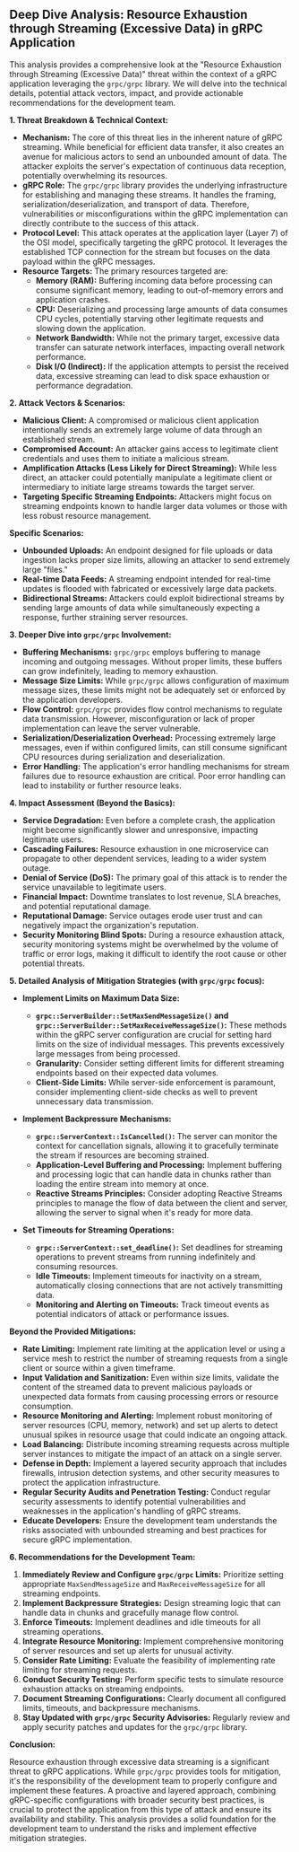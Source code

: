 ## Deep Dive Analysis: Resource Exhaustion through Streaming (Excessive Data) in gRPC Application

This analysis provides a comprehensive look at the "Resource Exhaustion through Streaming (Excessive Data)" threat within the context of a gRPC application leveraging the `grpc/grpc` library. We will delve into the technical details, potential attack vectors, impact, and provide actionable recommendations for the development team.

**1. Threat Breakdown & Technical Context:**

* **Mechanism:** The core of this threat lies in the inherent nature of gRPC streaming. While beneficial for efficient data transfer, it also creates an avenue for malicious actors to send an unbounded amount of data. The attacker exploits the server's expectation of continuous data reception, potentially overwhelming its resources.
* **gRPC Role:** The `grpc/grpc` library provides the underlying infrastructure for establishing and managing these streams. It handles the framing, serialization/deserialization, and transport of data. Therefore, vulnerabilities or misconfigurations within the gRPC implementation can directly contribute to the success of this attack.
* **Protocol Level:** This attack operates at the application layer (Layer 7) of the OSI model, specifically targeting the gRPC protocol. It leverages the established TCP connection for the stream but focuses on the data payload within the gRPC messages.
* **Resource Targets:** The primary resources targeted are:
    * **Memory (RAM):**  Buffering incoming data before processing can consume significant memory, leading to out-of-memory errors and application crashes.
    * **CPU:** Deserializing and processing large amounts of data consumes CPU cycles, potentially starving other legitimate requests and slowing down the application.
    * **Network Bandwidth:** While not the primary target, excessive data transfer can saturate network interfaces, impacting overall network performance.
    * **Disk I/O (Indirect):** If the application attempts to persist the received data, excessive streaming can lead to disk space exhaustion or performance degradation.

**2. Attack Vectors & Scenarios:**

* **Malicious Client:** A compromised or malicious client application intentionally sends an extremely large volume of data through an established stream.
* **Compromised Account:** An attacker gains access to legitimate client credentials and uses them to initiate a malicious stream.
* **Amplification Attacks (Less Likely for Direct Streaming):** While less direct, an attacker could potentially manipulate a legitimate client or intermediary to initiate large streams towards the target server.
* **Targeting Specific Streaming Endpoints:** Attackers might focus on streaming endpoints known to handle larger data volumes or those with less robust resource management.

**Specific Scenarios:**

* **Unbounded Uploads:** An endpoint designed for file uploads or data ingestion lacks proper size limits, allowing an attacker to send extremely large "files."
* **Real-time Data Feeds:**  A streaming endpoint intended for real-time updates is flooded with fabricated or excessively large data packets.
* **Bidirectional Streams:** Attackers could exploit bidirectional streams by sending large amounts of data while simultaneously expecting a response, further straining server resources.

**3. Deeper Dive into `grpc/grpc` Involvement:**

* **Buffering Mechanisms:**  `grpc/grpc` employs buffering to manage incoming and outgoing messages. Without proper limits, these buffers can grow indefinitely, leading to memory exhaustion.
* **Message Size Limits:** While `grpc/grpc` allows configuration of maximum message sizes, these limits might not be adequately set or enforced by the application developers.
* **Flow Control:**  `grpc/grpc` provides flow control mechanisms to regulate data transmission. However, misconfiguration or lack of proper implementation can leave the server vulnerable.
* **Serialization/Deserialization Overhead:**  Processing extremely large messages, even if within configured limits, can still consume significant CPU resources during serialization and deserialization.
* **Error Handling:**  The application's error handling mechanisms for stream failures due to resource exhaustion are critical. Poor error handling can lead to instability or further resource leaks.

**4. Impact Assessment (Beyond the Basics):**

* **Service Degradation:**  Even before a complete crash, the application might become significantly slower and unresponsive, impacting legitimate users.
* **Cascading Failures:**  Resource exhaustion in one microservice can propagate to other dependent services, leading to a wider system outage.
* **Denial of Service (DoS):** The primary goal of this attack is to render the service unavailable to legitimate users.
* **Financial Impact:**  Downtime translates to lost revenue, SLA breaches, and potential reputational damage.
* **Reputational Damage:**  Service outages erode user trust and can negatively impact the organization's reputation.
* **Security Monitoring Blind Spots:**  During a resource exhaustion attack, security monitoring systems might be overwhelmed by the volume of traffic or error logs, making it difficult to identify the root cause or other potential threats.

**5. Detailed Analysis of Mitigation Strategies (with `grpc/grpc` focus):**

* **Implement Limits on Maximum Data Size:**
    * **`grpc::ServerBuilder::SetMaxSendMessageSize()` and `grpc::ServerBuilder::SetMaxReceiveMessageSize()`:** These methods within the gRPC server configuration are crucial for setting hard limits on the size of individual messages. This prevents excessively large messages from being processed.
    * **Granularity:**  Consider setting different limits for different streaming endpoints based on their expected data volumes.
    * **Client-Side Limits:**  While server-side enforcement is paramount, consider implementing client-side checks as well to prevent unnecessary data transmission.

* **Implement Backpressure Mechanisms:**
    * **`grpc::ServerContext::IsCancelled()`:**  The server can monitor the context for cancellation signals, allowing it to gracefully terminate the stream if resources are becoming strained.
    * **Application-Level Buffering and Processing:** Implement buffering and processing logic that can handle data in chunks rather than loading the entire stream into memory at once.
    * **Reactive Streams Principles:**  Consider adopting Reactive Streams principles to manage the flow of data between the client and server, allowing the server to signal when it's ready for more data.

* **Set Timeouts for Streaming Operations:**
    * **`grpc::ServerContext::set_deadline()`:**  Set deadlines for streaming operations to prevent streams from running indefinitely and consuming resources.
    * **Idle Timeouts:** Implement timeouts for inactivity on a stream, automatically closing connections that are not actively transmitting data.
    * **Monitoring and Alerting on Timeouts:**  Track timeout events as potential indicators of attack or performance issues.

**Beyond the Provided Mitigations:**

* **Rate Limiting:** Implement rate limiting at the application level or using a service mesh to restrict the number of streaming requests from a single client or source within a given timeframe.
* **Input Validation and Sanitization:**  Even within size limits, validate the content of the streamed data to prevent malicious payloads or unexpected data formats from causing processing errors or resource consumption.
* **Resource Monitoring and Alerting:**  Implement robust monitoring of server resources (CPU, memory, network) and set up alerts to detect unusual spikes in resource usage that could indicate an ongoing attack.
* **Load Balancing:** Distribute incoming streaming requests across multiple server instances to mitigate the impact of an attack on a single server.
* **Defense in Depth:** Implement a layered security approach that includes firewalls, intrusion detection systems, and other security measures to protect the application infrastructure.
* **Regular Security Audits and Penetration Testing:**  Conduct regular security assessments to identify potential vulnerabilities and weaknesses in the application's handling of gRPC streams.
* **Educate Developers:** Ensure the development team understands the risks associated with unbounded streaming and best practices for secure gRPC implementation.

**6. Recommendations for the Development Team:**

1. **Immediately Review and Configure `grpc/grpc` Limits:** Prioritize setting appropriate `MaxSendMessageSize` and `MaxReceiveMessageSize` for all streaming endpoints.
2. **Implement Backpressure Strategies:** Design streaming logic that can handle data in chunks and gracefully manage flow control.
3. **Enforce Timeouts:** Implement deadlines and idle timeouts for all streaming operations.
4. **Integrate Resource Monitoring:** Implement comprehensive monitoring of server resources and set up alerts for unusual activity.
5. **Consider Rate Limiting:** Evaluate the feasibility of implementing rate limiting for streaming requests.
6. **Conduct Security Testing:** Perform specific tests to simulate resource exhaustion attacks on streaming endpoints.
7. **Document Streaming Configurations:** Clearly document all configured limits, timeouts, and backpressure mechanisms.
8. **Stay Updated with `grpc/grpc` Security Advisories:** Regularly review and apply security patches and updates for the `grpc/grpc` library.

**Conclusion:**

Resource exhaustion through excessive data streaming is a significant threat to gRPC applications. While `grpc/grpc` provides tools for mitigation, it's the responsibility of the development team to properly configure and implement these features. A proactive and layered approach, combining gRPC-specific configurations with broader security best practices, is crucial to protect the application from this type of attack and ensure its availability and stability. This analysis provides a solid foundation for the development team to understand the risks and implement effective mitigation strategies.
